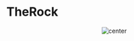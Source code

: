 # TheRock
<p align="center">
   <img src="https://user-images.githubusercontent.com/65179849/196036066-8d8e55e6-e8a9-433f-a0ec-766a3ee79dcf.png" alt="center"/>
</p>


